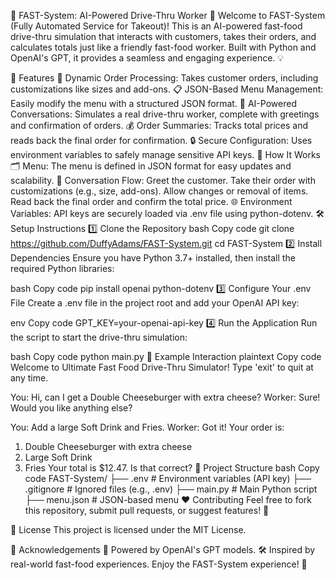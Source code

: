 🍔 FAST-System: AI-Powered Drive-Thru Worker 🚗
Welcome to FAST-System (Fully Automated Service for Takeout)! This is an AI-powered fast-food drive-thru simulation that interacts with customers, takes their orders, and calculates totals just like a friendly fast-food worker. Built with Python and OpenAI's GPT, it provides a seamless and engaging experience. 💡

🎉 Features
🥪 Dynamic Order Processing: Takes customer orders, including customizations like sizes and add-ons.
📋 JSON-Based Menu Management: Easily modify the menu with a structured JSON format.
🤖 AI-Powered Conversations: Simulates a real drive-thru worker, complete with greetings and confirmation of orders.
💰 Order Summaries: Tracks total prices and reads back the final order for confirmation.
🔒 Secure Configuration: Uses environment variables to safely manage sensitive API keys.
🚀 How It Works
🗂 Menu: The menu is defined in JSON format for easy updates and scalability.
🤝 Conversation Flow:
Greet the customer.
Take their order with customizations (e.g., size, add-ons).
Allow changes or removal of items.
Read back the final order and confirm the total price.
🌐 Environment Variables:
API keys are securely loaded via .env file using python-dotenv.
🛠 Setup Instructions
1️⃣ Clone the Repository
bash
Copy code
git clone https://github.com/DuffyAdams/FAST-System.git
cd FAST-System
2️⃣ Install Dependencies
Ensure you have Python 3.7+ installed, then install the required Python libraries:

bash
Copy code
pip install openai python-dotenv
3️⃣ Configure Your .env File
Create a .env file in the project root and add your OpenAI API key:

env
Copy code
GPT_KEY=your-openai-api-key
4️⃣ Run the Application
Run the script to start the drive-thru simulation:

bash
Copy code
python main.py
🎨 Example Interaction
plaintext
Copy code
Welcome to Ultimate Fast Food Drive-Thru Simulator!
Type 'exit' to quit at any time.

You: Hi, can I get a Double Cheeseburger with extra cheese?
Worker: Sure! Would you like anything else?

You: Add a large Soft Drink and Fries.
Worker: Got it! Your order is:
1. Double Cheeseburger with extra cheese
2. Large Soft Drink
3. Fries
Your total is $12.47. Is that correct?
📂 Project Structure
bash
Copy code
FAST-System/
├── .env               # Environment variables (API key)
├── .gitignore         # Ignored files (e.g., .env)
├── main.py            # Main Python script
├── menu.json          # JSON-based menu
❤️ Contributing
Feel free to fork this repository, submit pull requests, or suggest features! 🚀

📜 License
This project is licensed under the MIT License.

🌟 Acknowledgements
🧠 Powered by OpenAI's GPT models.
🛠 Inspired by real-world fast-food experiences.
Enjoy the FAST-System experience! 🎉

